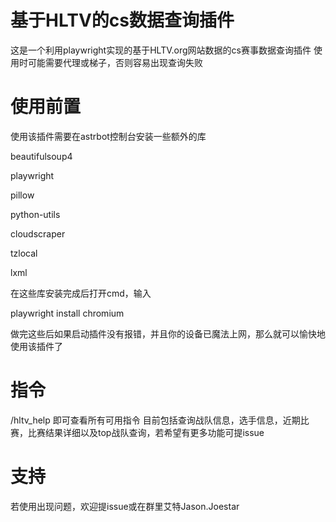 # 基于HLTV的cs数据查询插件

这是一个利用playwright实现的基于HLTV.org网站数据的cs赛事数据查询插件
使用时可能需要代理或梯子，否则容易出现查询失败

# 使用前置
使用该插件需要在astrbot控制台安装一些额外的库

beautifulsoup4

playwright

pillow

python-utils

cloudscraper

tzlocal

lxml

在这些库安装完成后打开cmd，输入

playwright install chromium

做完这些后如果启动插件没有报错，并且你的设备已魔法上网，那么就可以愉快地使用该插件了


# 指令
/hltv_help  即可查看所有可用指令
目前包括查询战队信息，选手信息，近期比赛，比赛结果详细以及top战队查询，若希望有更多功能可提issue

# 支持
若使用出现问题，欢迎提issue或在群里艾特Jason.Joestar

